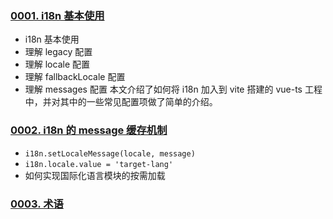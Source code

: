 ### [0001. i18n 基本使用](https://github.com/Tdahuyou/i18n/tree/main/0001.%20i18n%20%E5%9F%BA%E6%9C%AC%E4%BD%BF%E7%94%A8) <!-- [locale](./0001.%20i18n%20%E5%9F%BA%E6%9C%AC%E4%BD%BF%E7%94%A8/README.md) -->

- i18n 基本使用
- 理解 legacy 配置
- 理解 locale 配置
- 理解 fallbackLocale 配置
- 理解 messages 配置
本文介绍了如何将 i18n 加入到 vite 搭建的 vue-ts 工程中，并对其中的一些常见配置项做了简单的介绍。


<!-- !====================>分隔符<====================! -->
### [0002. i18n 的 message 缓存机制](https://github.com/Tdahuyou/i18n/tree/main/0002.%20i18n%20%E7%9A%84%20message%20%E7%BC%93%E5%AD%98%E6%9C%BA%E5%88%B6) <!-- [locale](./0002.%20i18n%20%E7%9A%84%20message%20%E7%BC%93%E5%AD%98%E6%9C%BA%E5%88%B6/README.md) -->

- `i18n.setLocaleMessage(locale, message)`
- `i18n.locale.value = 'target-lang'`
- 如何实现国际化语言模块的按需加载


<!-- !====================>分隔符<====================! -->
### [0003. 术语](https://github.com/Tdahuyou/i18n/tree/main/0003.%20%E6%9C%AF%E8%AF%AD) <!-- [locale](./0003.%20%E6%9C%AF%E8%AF%AD/README.md) -->



<!-- !====================>分隔符<====================! -->
